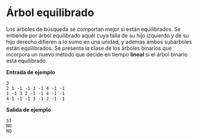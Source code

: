 # Árbol equilibrado

Los árboles de búsqueda se comportan mejor si están equilibrados. Se entiende por árbol equilibrado aquél cuya talla de su hijo izquierdo y de su hijo derecho difieren a lo sumo en una unidad, y además ambos subárboles están equilibrados. Se presenta la clase de los árboles binarios que incorpora un nuevo método que decide en tiempo **lineal** si el árbol binario está equilibrado.

**Entrada de ejemplo**

    3
    2 1 -1 -1 3 -1 4 -1 -1
    1 -1 3 2 -1 -1 4 -1 -1
    4 1 -1 -1 3 -1 2 -1 -1

**Salida de ejemplo**

    SI
    NO
    NO
